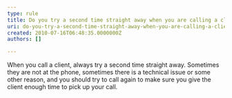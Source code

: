 ```yaml
---
type: rule
title: Do you try a second time straight away when you are calling a client?
uri: do-you-try-a-second-time-straight-away-when-you-are-calling-a-client
created: 2010-07-16T06:48:35.0000000Z
authors: []

---
```


 When you call a client, always try a second time straight away. Sometimes they are not at the phone, sometimes there is a technical issue or some other reason, and you should try to call again to make sure you give the client enough time to pick up your call.  
